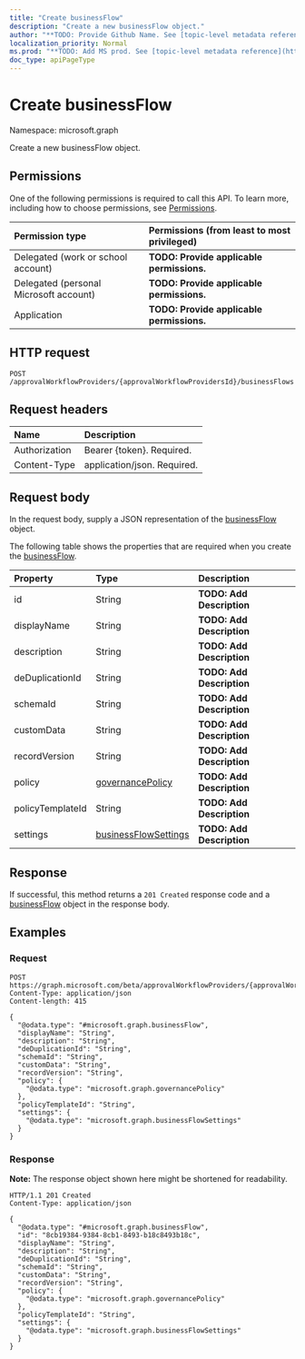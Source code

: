 ```yaml
---
title: "Create businessFlow"
description: "Create a new businessFlow object."
author: "**TODO: Provide Github Name. See [topic-level metadata reference](https://msgo.azurewebsites.net/add/document/guidelines/metadata.html#topic-level-metadata)**"
localization_priority: Normal
ms.prod: "**TODO: Add MS prod. See [topic-level metadata reference](https://msgo.azurewebsites.net/add/document/guidelines/metadata.html#topic-level-metadata)**"
doc_type: apiPageType
---
```


# Create businessFlow
Namespace: microsoft.graph

Create a new businessFlow object.

## Permissions
One of the following permissions is required to call this API. To learn more, including how to choose permissions, see [Permissions](/graph/permissions-reference).

|Permission type|Permissions (from least to most privileged)|
|:---|:---|
|Delegated (work or school account)|**TODO: Provide applicable permissions.**|
|Delegated (personal Microsoft account)|**TODO: Provide applicable permissions.**|
|Application|**TODO: Provide applicable permissions.**|

## HTTP request

<!-- {
  "blockType": "ignored"
}
-->
``` http
POST /approvalWorkflowProviders/{approvalWorkflowProvidersId}/businessFlows
```

## Request headers
|Name|Description|
|:---|:---|
|Authorization|Bearer {token}. Required.|
|Content-Type|application/json. Required.|

## Request body
In the request body, supply a JSON representation of the [businessFlow](../resources/businessflow.md) object.

The following table shows the properties that are required when you create the [businessFlow](../resources/businessflow.md).

|Property|Type|Description|
|:---|:---|:---|
|id|String|**TODO: Add Description**|
|displayName|String|**TODO: Add Description**|
|description|String|**TODO: Add Description**|
|deDuplicationId|String|**TODO: Add Description**|
|schemaId|String|**TODO: Add Description**|
|customData|String|**TODO: Add Description**|
|recordVersion|String|**TODO: Add Description**|
|policy|[governancePolicy](../resources/governancepolicy.md)|**TODO: Add Description**|
|policyTemplateId|String|**TODO: Add Description**|
|settings|[businessFlowSettings](../resources/businessflowsettings.md)|**TODO: Add Description**|



## Response

If successful, this method returns a `201 Created` response code and a [businessFlow](../resources/businessflow.md) object in the response body.

## Examples

### Request
<!-- {
  "blockType": "request",
  "name": "create_businessflow_from_"
}
-->
``` http
POST https://graph.microsoft.com/beta/approvalWorkflowProviders/{approvalWorkflowProvidersId}/businessFlows
Content-Type: application/json
Content-length: 415

{
  "@odata.type": "#microsoft.graph.businessFlow",
  "displayName": "String",
  "description": "String",
  "deDuplicationId": "String",
  "schemaId": "String",
  "customData": "String",
  "recordVersion": "String",
  "policy": {
    "@odata.type": "microsoft.graph.governancePolicy"
  },
  "policyTemplateId": "String",
  "settings": {
    "@odata.type": "microsoft.graph.businessFlowSettings"
  }
}
```


### Response
**Note:** The response object shown here might be shortened for readability.
<!-- {
  "blockType": "response",
  "truncated": true,
  "@odata.type": "microsoft.graph.businessFlow"
}
-->
``` http
HTTP/1.1 201 Created
Content-Type: application/json

{
  "@odata.type": "#microsoft.graph.businessFlow",
  "id": "8cb19384-9384-8cb1-8493-b18c8493b18c",
  "displayName": "String",
  "description": "String",
  "deDuplicationId": "String",
  "schemaId": "String",
  "customData": "String",
  "recordVersion": "String",
  "policy": {
    "@odata.type": "microsoft.graph.governancePolicy"
  },
  "policyTemplateId": "String",
  "settings": {
    "@odata.type": "microsoft.graph.businessFlowSettings"
  }
}
```

